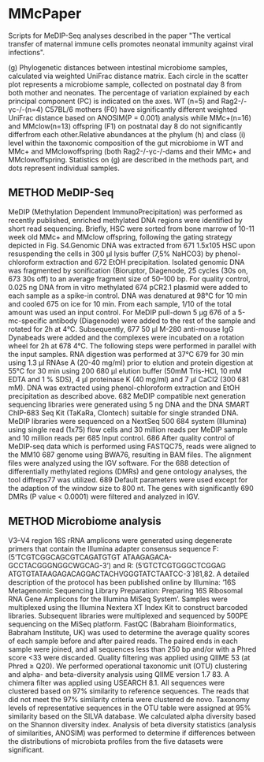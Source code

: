 # MMcPaper
Scripts for MeDIP-Seq analyses described in the paper "The vertical transfer of maternal immune cells promotes neonatal immunity against viral infections".

(g) Phylogenetic  distances  between  intestinal microbiome  samples,  calculated  via  weighted  UniFrac  distance  matrix.  Each  circle  in  the  scatter  plot  represents  a microbiome sample, collected on postnatal day 8 from both mother and neonates. The percentage of variation explained by each  principal  component  (PC) is  indicated  on  the  axes.  WT  (n=5)  and  Rag2-/-γc-/-(n=4)  C57BL/6  mothers  (F0)  have significantly different weighted UniFrac distance based on ANOSIM(P = 0.001) analysis while MMc+(n=16) and MMclow(n=13) offspring (F1) on postnatal day 8 do not significantly differfrom each other.Relative abundances at the phylum (h) and class (i) level within the taxonomic composition of the gut microbiome in WT and MMc+ and MMclowoffspring (both Rag2-/-γc-/-dams and their MMc+ and MMclowoffspring. Statistics on (g) are described in the methods part, and dots represent individual samples.

## METHOD MeDIP-Seq 
MeDIP  (Methylation  Dependent  ImmunoPrecipitation)  was  performed  as  recently  published,  enriched  methylated DNA regions were identified by short read sequencing. Briefly, HSC were sorted from bone marrow of 10-11 week old MMc+ and MMclow offspring, following the gating strategy depicted in Fig. S4.Genomic DNA was extracted from 671 1.5x105 HSC upon resuspending the cells in 300 μl lysis buffer (7,5% NaHCO3) by phenol-chloroform extraction and 672 EtOH precipitation. Isolated genomic DNA was fragmented by sonification (Bioruptor, Diagenode, 25 cycles (30s on, 673 30s  off)  to  an  average  fragment  size  of  50–100  bp.  For  quality  control,  0.025  ng  DNA  from  in  vitro  methylated  674 pCR2.1 plasmid were added to each sample as a spike-in control. DNA was denatured at 98°C for 10 min and cooled 675 on ice for 10 min. From each sample, 1/10 of the total amount was used an input control. For MeDIP pull-down 5 μg 676 of a 5-mc-specific antibody (Diagenode) were added to the rest of the sample and rotated for 2h at 4°C. Subsequently, 677 50 μl M-280 anti-mouse IgG Dynabeads were added and the complexes were incubated on a rotation wheel for 2h at 678 4°C. The following steps were performed in parallel with the input samples. RNA digestion was performed at 37°C 679 for 30 min using 1.3 μl RNAse A (20-40 mg/ml) prior to elution and protein digestion at 55°C for 30 min using 200 680 μl elution buffer (50mM Tris-HCl, 10 mM EDTA and 1 % SDS), 4 μl proteinase K (40 mg/ml) and 7 μl CaCl2 (300 681 mM). DNA was extracted using phenol-chloroform extraction and EtOH precipitation as described above. 682 MeDIP compatible next generation sequencing libraries were generated using 5 ng DNA and the DNA SMART ChIP-683 Seq  Kit  (TaKaRa,  Clontech)  suitable  for  single  stranded  DNA.  MeDIP  libraries  were  sequenced  on  a  NextSeq  500  684 system (Illumina) using single read (1x75) flow cells and 30 million reads per MeDIP sample and 10 million reads per 685 Input control. 686 After  quality  control  of  MeDIP-seq  data  which  is  performed  using  FASTQC75,  reads  were  aligned  to  the  MM10  687 genome using  BWA76,  resulting  in  BAM  files.  The  alignment  files  were  analyzed  using  the  IGV  software.  For  the  688 detection  of  differentially  methylated  regions  (DMRs)  and  gene  ontology  analyses,  the  tool  diffreps77  was  utilized.  689 Default  parameters  were  used  except  for  the  adaption  of  the  window  size  to  800  nt.  The  genes  with  significantly  690 DMRs (P value < 0.0001) were filtered and analyzed in IGV.

## METHOD Microbiome analysis 
V3–V4  region  16S  rRNA  amplicons  were  generated  using  degenerate  primers  that  contain  the  Illumina  adapter consensus sequence F: (5’TCGTCGGCAGCGTCAGATGTGT ATAAGAGACA-GCCTACGGGNGGCWGCAG-3’) and  R:  (5’GTCTCGTGGGCTCGGAG  ATGTGTATAAGAGACAGGACTACHVGGGTATCTAATCC-3`)81,82.  A detailed  description  of  the  protocol  has  been  published  online  by  Illumina:  ‘16S  Metagenomic  Sequencing  Library Preparation:  Preparing  16S  Ribosomal  RNA  Gene  Amplicons  for  the  Illumina  MiSeq  System’.  Samples  were multiplexed  using  the  Illumina  Nextera  XT  Index  Kit  to  construct  barcoded  libraries.  Subsequent  libraries  were multiplexed  and  sequenced  by  500PE  sequencing  on  the  MiSeq  platform.  FastQC  (Babraham  Bioinformatics, Babraham  Institute,  UK)  was  used  to  determine  the  average  quality  scores  of  each  sample  before  and  after  paired reads. The paired ends in each sample were joined, and all sequences less than 250 bp and/or with a Phred score <33 were discarded. Quality filtering was applied using QIIME 53 (at Phred ≥ Q20). We performed operational taxonomic unit (OTU) clustering and alpha- and beta-diversity analysis using QIIME version 1.7 83. A chimera filter was applied using  USEARCH  8.1.  All  sequences  were  clustered  based  on  97%  similarity  to  reference  sequences. The reads that did not meet the 97% similarity criteria were clustered de novo. Taxonomy levels of representative sequences in the OTU table were assigned at 95% similarity based on the SILVA database. We calculated alpha diversity based on the Shannon  diversity  index.  Analysis  of  beta  diversity  statistics  (analysis  of  similarities,  ANOSIM)  was  performed  to determine if differences between the distributions of microbiota profiles from the five datasets were significant. 

